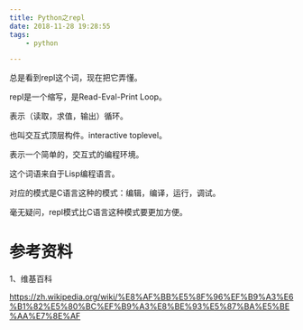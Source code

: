 ```yaml
---
title: Python之repl
date: 2018-11-28 19:28:55
tags:
	- python

---
```




总是看到repl这个词，现在把它弄懂。

repl是一个缩写，是Read-Eval-Print Loop。

表示（读取，求值，输出）循环。

也叫交互式顶层构件。interactive toplevel。

表示一个简单的，交互式的编程环境。

这个词语来自于Lisp编程语言。

对应的模式是C语言这种的模式：编辑，编译，运行，调试。

毫无疑问，repl模式比C语言这种模式要更加方便。





# 参考资料

1、维基百科

https://zh.wikipedia.org/wiki/%E8%AF%BB%E5%8F%96%EF%B9%A3%E6%B1%82%E5%80%BC%EF%B9%A3%E8%BE%93%E5%87%BA%E5%BE%AA%E7%8E%AF